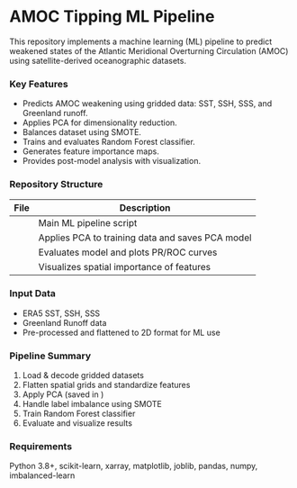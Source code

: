 # AMOC Tipping ML Pipeline

This repository implements a machine learning (ML) pipeline to predict weakened states of the Atlantic Meridional Overturning Circulation (AMOC) using satellite-derived oceanographic datasets.

### Key Features
- Predicts AMOC weakening using gridded data: SST, SSH, SSS, and Greenland runoff.
- Applies PCA for dimensionality reduction.
- Balances dataset using SMOTE.
- Trains and evaluates Random Forest classifier.
- Generates feature importance maps.
- Provides post-model analysis with visualization.

### Repository Structure

| File | Description |
|------|-------------|
|  | Main ML pipeline script |
|  | Applies PCA to training data and saves PCA model |
|  | Evaluates model and plots PR/ROC curves |
|  | Visualizes spatial importance of features |

### Input Data
- ERA5 SST, SSH, SSS
- Greenland Runoff data
- Pre-processed and flattened to 2D format for ML use

### Pipeline Summary
1. Load & decode gridded datasets
2. Flatten spatial grids and standardize features
3. Apply PCA (saved in )
4. Handle label imbalance using SMOTE
5. Train Random Forest classifier
6. Evaluate and visualize results

### Requirements
Python 3.8+, scikit-learn, xarray, matplotlib, joblib, pandas, numpy, imbalanced-learn

